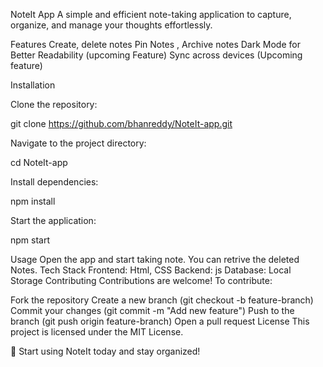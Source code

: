 NoteIt App
A simple and efficient note-taking application to capture, organize, and manage your thoughts effortlessly.

Features
Create, delete notes
Pin Notes , Archive notes
Dark Mode for Better Readability (upcoming Feature)
Sync across devices (Upcoming feature)


Installation

Clone the repository:

git clone https://github.com/bhanreddy/NoteIt-app.git

Navigate to the project directory:

cd NoteIt-app

Install dependencies:

npm install

Start the application:

npm start

Usage
Open the app and start taking note.
You can retrive the deleted Notes.
Tech Stack
Frontend: Html, CSS
Backend: js
Database: Local Storage
Contributing
Contributions are welcome! To contribute:

Fork the repository
Create a new branch (git checkout -b feature-branch)
Commit your changes (git commit -m "Add new feature")
Push to the branch (git push origin feature-branch)
Open a pull request
License
This project is licensed under the MIT License.

🚀 Start using NoteIt today and stay organized!
